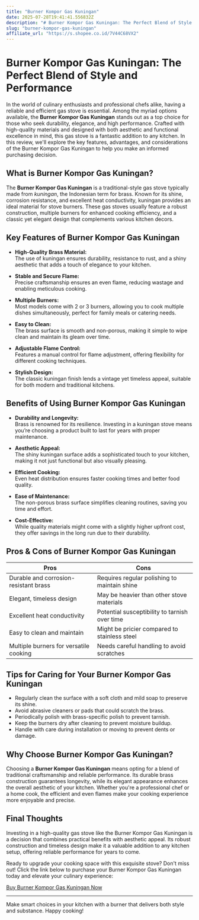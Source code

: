 ```yaml
---
title: "Burner Kompor Gas Kuningan"
date: 2025-07-28T19:41:41.556832Z
description: "# Burner Kompor Gas Kuningan: The Perfect Blend of Style and Performance..."
slug: "burner-kompor-gas-kuningan"
affiliate_url: "https://s.shopee.co.id/7V44C68VX2"
---
```

# Burner Kompor Gas Kuningan: The Perfect Blend of Style and Performance

In the world of culinary enthusiasts and professional chefs alike, having a reliable and efficient gas stove is essential. Among the myriad options available, the **Burner Kompor Gas Kuningan** stands out as a top choice for those who seek durability, elegance, and high performance. Crafted with high-quality materials and designed with both aesthetic and functional excellence in mind, this gas stove is a fantastic addition to any kitchen. In this review, we'll explore the key features, advantages, and considerations of the Burner Kompor Gas Kuningan to help you make an informed purchasing decision.

## What is Burner Kompor Gas Kuningan?

The **Burner Kompor Gas Kuningan** is a traditional-style gas stove typically made from *kuningan*, the Indonesian term for brass. Known for its shine, corrosion resistance, and excellent heat conductivity, kuningan provides an ideal material for stove burners. These gas stoves usually feature a robust construction, multiple burners for enhanced cooking efficiency, and a classic yet elegant design that complements various kitchen decors.

## Key Features of Burner Kompor Gas Kuningan

- **High-Quality Brass Material:**  
  The use of kuningan ensures durability, resistance to rust, and a shiny aesthetic that adds a touch of elegance to your kitchen.

- **Stable and Secure Flame:**  
  Precise craftsmanship ensures an even flame, reducing wastage and enabling meticulous cooking.

- **Multiple Burners:**  
  Most models come with 2 or 3 burners, allowing you to cook multiple dishes simultaneously, perfect for family meals or catering needs.

- **Easy to Clean:**  
  The brass surface is smooth and non-porous, making it simple to wipe clean and maintain its gleam over time.

- **Adjustable Flame Control:**  
  Features a manual control for flame adjustment, offering flexibility for different cooking techniques.

- **Stylish Design:**  
  The classic kuningan finish lends a vintage yet timeless appeal, suitable for both modern and traditional kitchens.

## Benefits of Using Burner Kompor Gas Kuningan

- **Durability and Longevity:**  
  Brass is renowned for its resilience. Investing in a kuningan stove means you’re choosing a product built to last for years with proper maintenance.

- **Aesthetic Appeal:**  
  The shiny kuningan surface adds a sophisticated touch to your kitchen, making it not just functional but also visually pleasing.

- **Efficient Cooking:**  
  Even heat distribution ensures faster cooking times and better food quality.

- **Ease of Maintenance:**  
  The non-porous brass surface simplifies cleaning routines, saving you time and effort.

- **Cost-Effective:**  
  While quality materials might come with a slightly higher upfront cost, they offer savings in the long run due to their durability.

## Pros & Cons of Burner Kompor Gas Kuningan

| Pros                                       | Cons                                              |
|--------------------------------------------|---------------------------------------------------|
| Durable and corrosion-resistant brass    | Requires regular polishing to maintain shine   |
| Elegant, timeless design                  | May be heavier than other stove materials       |
| Excellent heat conductivity               | Potential susceptibility to tarnish over time  |
| Easy to clean and maintain                | Might be pricier compared to stainless steel   |
| Multiple burners for versatile cooking   | Needs careful handling to avoid scratches     |

## Tips for Caring for Your Burner Kompor Gas Kuningan

- Regularly clean the surface with a soft cloth and mild soap to preserve its shine.
- Avoid abrasive cleaners or pads that could scratch the brass.
- Periodically polish with brass-specific polish to prevent tarnish.
- Keep the burners dry after cleaning to prevent moisture buildup.
- Handle with care during installation or moving to prevent dents or damage.

## Why Choose Burner Kompor Gas Kuningan?

Choosing a **Burner Kompor Gas Kuningan** means opting for a blend of traditional craftsmanship and reliable performance. Its durable brass construction guarantees longevity, while its elegant appearance enhances the overall aesthetic of your kitchen. Whether you're a professional chef or a home cook, the efficient and even flames make your cooking experience more enjoyable and precise.

## Final Thoughts

Investing in a high-quality gas stove like the Burner Kompor Gas Kuningan is a decision that combines practical benefits with aesthetic appeal. Its robust construction and timeless design make it a valuable addition to any kitchen setup, offering reliable performance for years to come.

Ready to upgrade your cooking space with this exquisite stove? Don't miss out! Click the link below to purchase your Burner Kompor Gas Kuningan today and elevate your culinary experience:

[Buy Burner Kompor Gas Kuningan Now](https://s.shopee.co.id/7V44C68VX2)

---

Make smart choices in your kitchen with a burner that delivers both style and substance. Happy cooking!